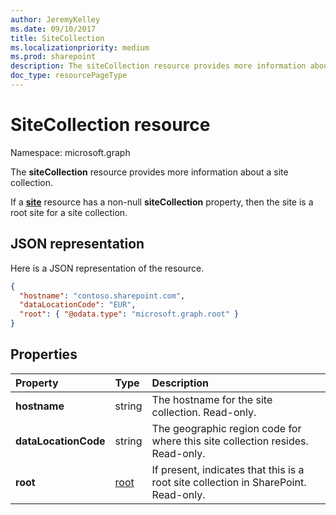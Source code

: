 ```yaml
---
author: JeremyKelley
ms.date: 09/10/2017
title: SiteCollection
ms.localizationpriority: medium
ms.prod: sharepoint
description: The siteCollection resource provides more information about a site collection.
doc_type: resourcePageType
---
```


# SiteCollection resource

Namespace: microsoft.graph

The **siteCollection** resource provides more information about a site collection.

If a [**site**](site.md) resource has a non-null **siteCollection** property, then the site is a root site for a site collection.

## JSON representation

Here is a JSON representation of the resource.

<!-- {
  "blockType": "resource",
  "optionalProperties": [
  ],
  "@odata.type": "microsoft.graph.siteCollection"
}-->

```json
{
  "hostname": "contoso.sharepoint.com",
  "dataLocationCode": "EUR",
  "root": { "@odata.type": "microsoft.graph.root" }
}
```

## Properties

| Property             | Type     | Description                                                                         |
| :------------------- | :------- | :---------------------------------------------------------------------------------- |
| **hostname**         | string   | The hostname for the site collection. Read-only.                                    |
| **dataLocationCode** | string   | The geographic region code for where this site collection resides. Read-only.       |
| **root**             | [root][] | If present, indicates that this is a root site collection in SharePoint. Read-only. |

[root]: root.md

<!-- uuid: 8fcb5dbc-d5aa-4681-8e31-b001d5168d79
2015-10-25 14:57:30 UTC -->

<!-- {
  "type": "#page.annotation",
  "description": "",
  "keywords": "",
  "section": "documentation",
  "tocPath": "Facets/SiteCollection"
}-->
